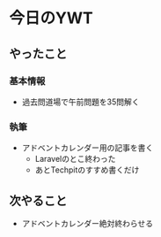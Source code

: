 # 今日のYWT

## やったこと

### 基本情報

- 過去問道場で午前問題を35問解く

### 執筆

- アドベントカレンダー用の記事を書く
  - Laravelのとこ終わった
  - あとTechpitのすすめ書くだけ

## 次やること

- アドベントカレンダー絶対終わらせる
